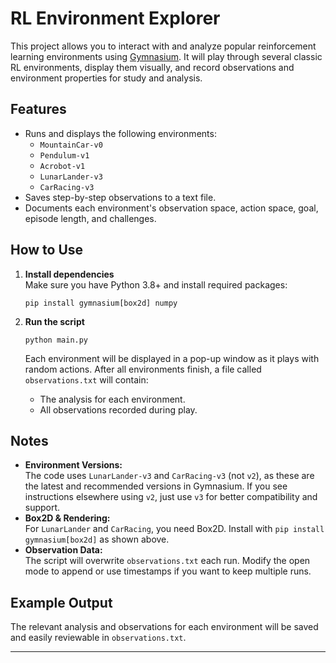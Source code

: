 # RL Environment Explorer

This project allows you to interact with and analyze popular reinforcement learning environments using [Gymnasium](https://gymnasium.farama.org/). It will play through several classic RL environments, display them visually, and record observations and environment properties for study and analysis.

## Features

- Runs and displays the following environments:
  - `MountainCar-v0`
  - `Pendulum-v1`
  - `Acrobot-v1`
  - `LunarLander-v3`
  - `CarRacing-v3`
- Saves step-by-step observations to a text file.
- Documents each environment's observation space, action space, goal, episode length, and challenges.

## How to Use

1. **Install dependencies**  
   Make sure you have Python 3.8+ and install required packages:
   ```
   pip install gymnasium[box2d] numpy
   ```

2. **Run the script**
   ```
   python main.py
   ```

   Each environment will be displayed in a pop-up window as it plays with random actions. After all environments finish, a file called `observations.txt` will contain:
   - The analysis for each environment.
   - All observations recorded during play.

## Notes

- **Environment Versions:**  
  The code uses `LunarLander-v3` and `CarRacing-v3` (not `v2`), as these are the latest and recommended versions in Gymnasium. If you see instructions elsewhere using `v2`, just use `v3` for better compatibility and support.
- **Box2D & Rendering:**  
  For `LunarLander` and `CarRacing`, you need Box2D. Install with `pip install gymnasium[box2d]` as shown above.
- **Observation Data:**  
  The script will overwrite `observations.txt` each run. Modify the open mode to append or use timestamps if you want to keep multiple runs.

## Example Output

The relevant analysis and observations for each environment will be saved and easily reviewable in `observations.txt`.

---